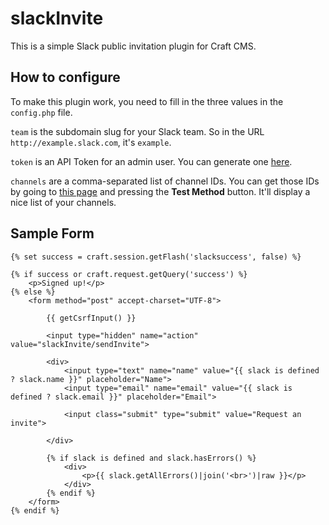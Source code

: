 # slackInvite
This is a simple Slack public invitation plugin for Craft CMS.

## How to configure
To make this plugin work, you need to fill in the three values in the `config.php` file.

`team` is the subdomain slug for your Slack team. So in the URL `http://example.slack.com`, it's `example`.

`token` is an API Token for an admin user. You can generate one [here](https://api.slack.com/web#authentication).

`channels` are a comma-separated list of channel IDs. You can get those IDs by going to [this page](https://api.slack.com/methods/channels.list/test) and pressing the **Test Method** button. It'll display a nice list of your channels.

## Sample Form

	{% set success = craft.session.getFlash('slacksuccess', false) %}

	{% if success or craft.request.getQuery('success') %}
		<p>Signed up!</p>
	{% else %}
		<form method="post" accept-charset="UTF-8">

			{{ getCsrfInput() }}

			<input type="hidden" name="action" value="slackInvite/sendInvite">

			<div>
				<input type="text" name="name" value="{{ slack is defined ? slack.name }}" placeholder="Name">
				<input type="email" name="email" value="{{ slack is defined ? slack.email }}" placeholder="Email">

				<input class="submit" type="submit" value="Request an invite">

			</div>

			{% if slack is defined and slack.hasErrors() %}
				<div>
					<p>{{ slack.getAllErrors()|join('<br>')|raw }}</p>
				</div>
			{% endif %}
		</form>
	{% endif %}
